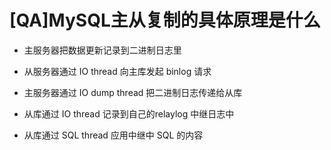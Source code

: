 # [QA]MySQL主从复制的具体原理是什么

- 主服务器把数据更新记录到二进制日志里

- 从服务器通过 IO thread 向主库发起 binlog 请求
- 主服务器通过 IO dump thread 把二进制日志传递给从库
- 从库通过 IO thread 记录到自己的relaylog 中继日志中
- 从库通过 SQL thread 应用中继中 SQL 的内容




